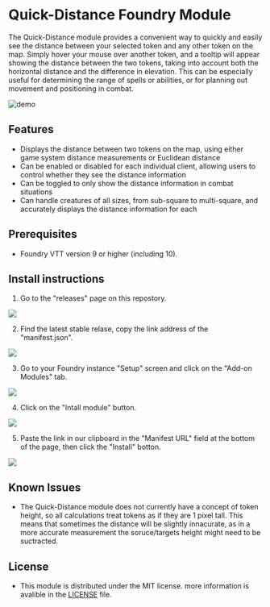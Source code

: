 # Quick-Distance Foundry Module

The Quick-Distance module provides a convenient way to quickly and easily see the distance between your selected token and any other token on the map. Simply hover your mouse over another token, and a tooltip will appear showing the distance between the two tokens, taking into account both the horizontal distance and the difference in elevation. This can be especially useful for determining the range of spells or abilities, or for planning out movement and positioning in combat.

![demo](https://user-images.githubusercontent.com/9874071/206549442-5dbf2b08-e609-4d08-aa15-6a0d9ea07444.gif)


## Features

- Displays the distance between two tokens on the map, using either game system distance measurements or Euclidean distance
- Can be enabled or disabled for each individual client, allowing users to control whether they see the distance information
- Can be toggled to only show the distance information in combat situations
- Can handle creatures of all sizes, from sub-square to multi-square, and accurately displays the distance information for each

## Prerequisites

- Foundry VTT version 9 or higher (including 10).

## Install instructions
1. Go to the "releases" page on this repostory.

![](https://user-images.githubusercontent.com/9874071/207355820-7fafd5e4-984f-4209-b311-7aaf7e7c5393.png)

2. Find the latest stable relase, copy the link address of the "manifest.json".

![](https://user-images.githubusercontent.com/9874071/207356421-6a4dca9e-6c53-4c78-8f2a-f209d8f7f82f.png)

3. Go to your Foundry instance "Setup" screen and click on the "Add-on Modules" tab.

![](https://user-images.githubusercontent.com/9874071/207356928-5ab088ae-82cb-43a9-930a-89fc52d740bb.png)

4. Click on the "Intall module" button.

![](https://user-images.githubusercontent.com/9874071/207357275-b5bf8438-0d63-4c9a-bb9b-b10af6670c2c.png)

5. Paste the link in our clipboard in the "Manifest URL" field at the bottom of the page, then click the "Install" botton.

![](https://user-images.githubusercontent.com/9874071/207357907-2b4f76e6-1068-4815-bd22-655349cae93a.png)



## Known Issues
- The Quick-Distance module does not currently have a concept of token height, so all calculations treat tokens as if they are 1 pixel tall. This means that sometimes the distance will be slightly innacurate, as in a more accurate measurement the soruce/targets height might need to be suctracted.


## License

- This module is distributed under the MIT license. more information is avalible in the [LICENSE](/LICENSE) file.
